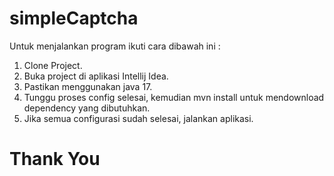 # simpleCaptcha

Untuk menjalankan program ikuti cara dibawah ini :
1. Clone Project.
2. Buka project di aplikasi Intellij Idea.
3. Pastikan menggunakan java 17.
4. Tunggu proses config selesai, kemudian mvn install untuk mendownload dependency yang dibutuhkan.
5. Jika semua configurasi sudah selesai, jalankan aplikasi.

# Thank You
